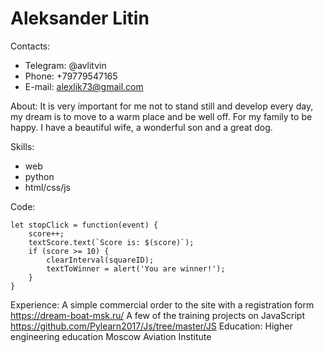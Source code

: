 # Aleksander Litin
Contacts:
* Telegram: @avlitvin
* Phone: +79779547165
* E-mail: alexlik73@gmail.com

About:
It is very important for me not to stand still and develop every day, my dream is to move to a warm place and be well off. For my family to be happy. I have a beautiful wife, a wonderful son and a great dog.

Skills:
* web
* python
* html/css/js

Code:
```
let stopClick = function(event) {
	score++;
	textScore.text(`Score is: $(score)`);
	if (score >= 10) {
		clearInterval(squareID);
		textToWinner = alert('You are winner!');
	}
}
```
Experience:
A simple commercial order to the site with a registration form
https://dream-boat-msk.ru/ 
A few of the training projects on JavaScript
https://github.com/Pylearn2017/Js/tree/master/JS
Education:
Higher engineering education 
Moscow Aviation Institute
